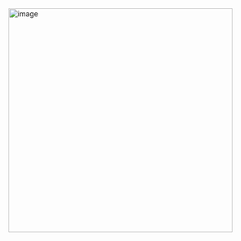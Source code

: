 <img width="440" alt="image" src="https://github.com/user-attachments/assets/b8097685-cd4a-45db-becd-3ab36bbbafa7">
